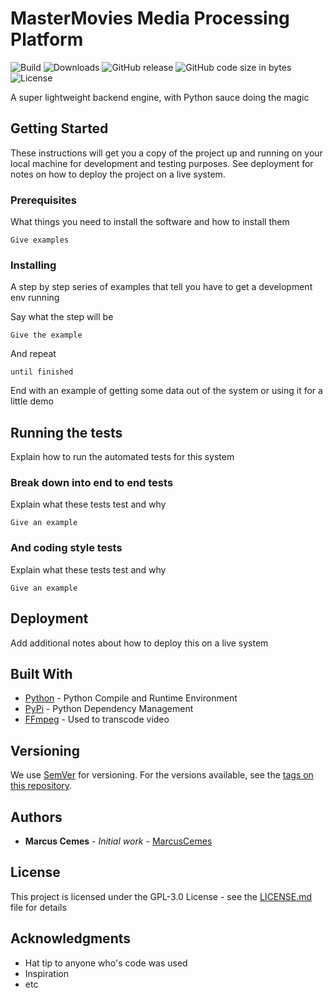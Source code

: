 # MasterMovies Media Processing Platform

![Build](https://img.shields.io/travis/MarcusCemes/MasterMoviesMPP.svg?style=flat-square)
![Downloads](https://img.shields.io/github/downloads/MarcusCemes/MasterMoviesMPP/total.svg?style=flat-square)
![GitHub release](https://img.shields.io/github/release/MarcusCemes/MasterMoviesMPP.svg?style=flat-square)
![GitHub code size in bytes](https://img.shields.io/github/languages/code-size/MarcusCemes/MasterMoviesMPP.svg?style=flat-square)
![License](https://img.shields.io/github/license/MarcusCemes/MasterMoviesMPP.svg?style=flat-square)

A super lightweight backend engine, with Python sauce doing the magic

## Getting Started

These instructions will get you a copy of the project up and running on your local machine for development and testing purposes. See deployment for notes on how to deploy the project on a live system.

### Prerequisites

What things you need to install the software and how to install them

```
Give examples
```

### Installing

A step by step series of examples that tell you have to get a development env running

Say what the step will be

```
Give the example
```

And repeat

```
until finished
```

End with an example of getting some data out of the system or using it for a little demo

## Running the tests

Explain how to run the automated tests for this system

### Break down into end to end tests

Explain what these tests test and why

```
Give an example
```

### And coding style tests

Explain what these tests test and why

```
Give an example
```

## Deployment

Add additional notes about how to deploy this on a live system

## Built With

* [Python](https://www.python.org/) - Python Compile and Runtime Environment
* [PyPi](https://pypi.python.org/pypi) - Python Dependency Management
* [FFmpeg](https://ffmpeg.org/) - Used to transcode video

## Versioning

We use [SemVer](http://semver.org/) for versioning. For the versions available, see the [tags on this repository](https://github.com/your/project/tags).

## Authors

* **Marcus Cemes** - *Initial work* - [MarcusCemes](https://github.com/MarcusCemes)

## License

This project is licensed under the GPL-3.0 License - see the [LICENSE.md](LICENSE.md) file for details

## Acknowledgments

* Hat tip to anyone who's code was used
* Inspiration
* etc
